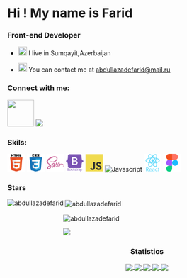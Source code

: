 <h1>Hi ! My name is Farid</h1>
<h3>Front-end Developer</h3>


 - <img src=https://symbl-world.akamaized.net/i/webp/42/762a4774ab6499b39df9ad6bc76b13.webp  height="20" width="20" >  I live in Sumqayit,Azerbaijan
 
 - <img src=https://www.svgrepo.com/show/14477/envelope.svg height="20" width="20" > You can contact me at   abdullazadefarid@mail.ru

  </div><h3 align="left">Connect with me:</h3>

<div> <a href="https://www.linkedin.com/in/Farid Abdullazade" target="_blank"><img src="https://img.shields.io/badge/LinkedIn-0077B5?style=for-the-badge&logo=linkedin&logoColor=white" target="_blank" width="60" height="60" ></a>
<a href="https://github.com/abdullazadefarid" target="_blank"><img src="https://img.shields.io/badge/GitHub-100000?style=for-the-badge&logo=github&logoColor=white" target="_blank"></a>


<h3 align="left">Skils:</h3>
<p align="left">
<img src="https://raw.githubusercontent.com/teamedwardforever/Readme-Generator/71f25dd8b98329b168142a6b782a107b75eab178/svg/Skills/Frontend/html5-original-wordmark.svg" alt="HTML" width="40" height="40"/>
 
<img src="https://raw.githubusercontent.com/teamedwardforever/Readme-Generator/71f25dd8b98329b168142a6b782a107b75eab178/svg/Skills/Frontend/css3-original-wordmark.svg" alt="Css" width="40" height="40"/>

<img src="https://raw.githubusercontent.com/teamedwardforever/Readme-Generator/71f25dd8b98329b168142a6b782a107b75eab178/svg/Skills/Frontend/sass-original.svg" alt="Sass" width="40" height="40"/>

<img src="https://raw.githubusercontent.com/teamedwardforever/Readme-Generator/71f25dd8b98329b168142a6b782a107b75eab178/svg/Skills/Frontend/bootstrap-plain-wordmark.svg" alt="Bootstrap" width="40" height="40"/>

<img src="https://raw.githubusercontent.com/teamedwardforever/Readme-Generator/71f25dd8b98329b168142a6b782a107b75eab178/svg/Skills/Languages/javascript-original.svg" alt="Javascript" width="40" height="40"/>


<img src=https://www.svgrepo.com/show/452242/jquery.svg alt="Javascript" width="40" height="40"/>


<img src="https://raw.githubusercontent.com/teamedwardforever/Readme-Generator/71f25dd8b98329b168142a6b782a107b75eab178/svg/Skills/Frontend/react-original-wordmark.svg" alt="React" width="40" height="40"/>
<img src="https://raw.githubusercontent.com/teamedwardforever/Readme-Generator/71f25dd8b98329b168142a6b782a107b75eab178/svg/Skills/Software/figma-icon.svg" alt="Figma" width="40" height="40"/>
</p>

<h3 align="left">Stars</h3>
<img align="left" height="180em" src="https://github-readme-stats.vercel.app/api/top-langs/?username=abdullazadefarid&layout=compact&theme=" alt=abdullazadefarid />

<p>&nbsp;<img align="center" height="180em" src="https://github-readme-stats.vercel.app/api?username=abdullazadefarid&show_icons=true&locale=en&theme=dark" alt="abdullazadefarid" /></p>

<p><img align="center" height="180em" src="https://github-readme-streak-stats.herokuapp.com/?user=abdullazadefarid&theme=dark" alt="abdullazadefarid" /></p>

<img src="https://user-images.githubusercontent.com/73097560/115834477-dbab4500-a447-11eb-908a-139a6edaec5c.gif"><h3 align="center">Statistics</h3>
<div align="center">
<a href="https://github.com/abdullazadefarid">
<img align="center" src="http://github-profile-summary-cards.vercel.app/api/cards/stats?username=abdullazadefarid&theme=algolia" height="180em" />
<img align="center" src="http://github-profile-summary-cards.vercel.app/api/cards/most-commit-language?username=abdullazadefarid&theme=algolia" height="180em" />
<img align="center" src="http://github-profile-summary-cards.vercel.app/api/cards/repos-per-language?username=abdullazadefarid&theme=algolia" height="180em" />
<img align="center" src="http://github-profile-summary-cards.vercel.app/api/cards/productive-time?username=abdullazadefarid&theme=2077" height="180em" />
<img align="center" src="http://github-profile-summary-cards.vercel.app/api/cards/profile-details?username=abdullazadefarid&theme=algolia" height="180em" />
</div>

